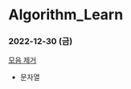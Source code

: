 # Algorithm_Learn
### 2022-12-30 (금)
[모음 제거](https://school.programmers.co.kr/learn/courses/30/lessons/120849)
- 문자열
